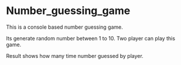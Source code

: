 # Number_guessing_game
This is a console based number guessing game.

Its generate random number between 1 to 10. Two player can play this game.

Result shows how many time number guessed by player.

